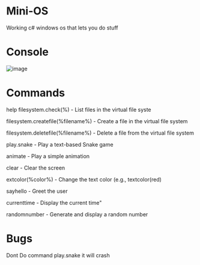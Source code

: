 # Mini-OS
Working c# windows os that lets you do stuff


# Console

![image](https://github.com/Oxuu1/Mini-OS/assets/65877374/8849c2ae-c0e5-4c30-a24b-0593676d471d)


# Commands

help
filesystem.check(%) - List files in the virtual file syste

filesystem.createfile(%filename%) - Create a file in the virtual file system

filesystem.deletefile(%filename%) - Delete a file from the virtual file system

play.snake - Play a text-based Snake game

animate - Play a simple animation

clear - Clear the screen

extcolor(%color%) - Change the text color (e.g., textcolor(red)

sayhello - Greet the user

currenttime - Display the current time"

randomnumber - Generate and display a random number

# Bugs 

Dont Do command play.snake it will crash
